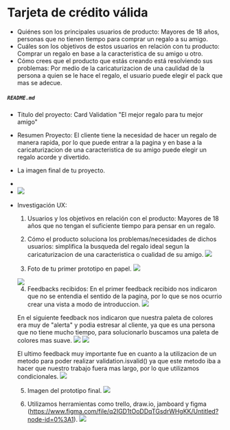 # Tarjeta de crédito válida

* Quiénes son los principales usuarios de producto: Mayores de 18 años, personas que no tienen tiempo para comprar un regalo a su amigo.
* Cuáles son los objetivos de estos usuarios en relación con tu producto: Comprar un regalo en base a la caracteristica de su amigo u otro.
* Cómo crees que el producto que estás creando está resolviendo sus problemas: Por medio de la caricaturizacion de una caulidad de la persona a quien se le hace el regalo, el usuario puede elegir el pack que mas se adecue.



##### `README.md`



* Titulo del proyecto: Card Validation "El mejor regalo para tu mejor amigo"
* Resumen Proyecto: El cliente tiene la necesidad de  hacer un regalo de manera rapida, por lo que puede entrar a la pagina y en base a la caricaturizacion de una caracteristica de su amigo puede elegir un regalo acorde y divertido.
* La imagen final de tu proyecto.
* 
*   <img src= "/src/png/screen1.png">
* Investigación UX:
  1. Usuarios y los objetivos en relación con el producto: Mayores de 18 años que no tengan el suficiente tiempo para pensar en un regalo.


  2. Cómo el producto soluciona los problemas/necesidades de dichos usuarios: simplifica la busqueda del regalo ideal segun la caricaturizacion de una caracteristica o cualidad de su amigo.  <img src= "/src/png/screen2.png">


  3. Foto de tu primer prototipo en papel.  <img src="/src/png/primerPrototipoBajoNivel.png"> 
  
   <img src="/src/png/2primerPrototipoBajoNivel.png">


  4. Feedbacks recibidos: En el primer feedback recibido nos indicaron que no se entendia el sentido de la pagina, por lo que se nos ocurrio crear una vista a modo de introduccion.  <img src= "/src/png/screen1.1.png">


  En el siguiente feedback nos indicaron que nuestra paleta de colores era muy de "alerta" y podia estresar al cliente, ya que es una persona que no tiene mucho tiempo, para solucionarlo buscamos una paleta de colores mas suave.  <img src= "/src/png/primerPrototipoAltoNivel.PNG">
  <img src= "/src/png/paletaSuave.png">


  El ultimo feedback muy importante fue en cuanto a la utilizacion de un metodo para poder realizar validation.isvalid() ya que este metodo iba a hacer que nuestro trabajo fuera mas largo, por lo que utilizamos condicionales.  <img src= "/src/png/algoritmoDiagramaIsValid.png">


  5. Imagen del prototipo final.  <img src= "/src/png/prototipoFinal.PNG">


  6. Utilizamos herramientas como trello, draw.io, jamboard y figma (https://www.figma.com/file/q2IGD1tOoDDqTGsdrWHgKK/Untitled?node-id=0%3A1).  <img src= "/src/png/trello.PNG">
